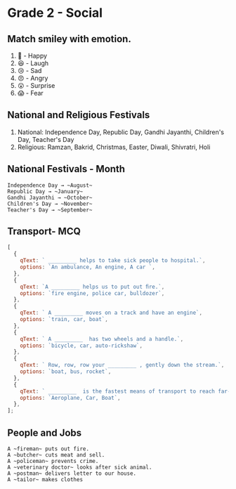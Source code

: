 # Grade 2 - Social

## Match smiley with emotion.

1. 🙂 - Happy
2. 😆 - Laugh
3. 😢 - Sad
4. 😠 - Angry
5. 😮 - Surprise
6. 😱 - Fear

## National and Religious Festivals

1. National: Independence Day, Republic Day, Gandhi Jayanthi, Children's Day,
   Teacher's Day
2. Religious: Ramzan, Bakrid, Christmas, Easter, Diwali, Shivratri, Holi

## National Festivals - Month

```
Independence Day → ~August~
Republic Day → ~January~
Gandhi Jayanthi → ~October~
Children's Day → ~November~
Teacher's Day → ~September~
```

## Transport- MCQ

```js
[
  {
    qText: ` _________ helps to take sick people to hospital.`,
    options: `An ambulance, An engine, A car `,
  },
  {
    qText: `A _________ helps us to put out ﬁre.`,
    options: `fire engine, police car, bulldozer`,
  },
  {
    qText: ` A _________ moves on a track and have an engine`,
    options: `train, car, boat`,
  },
  {
    qText: ` A _________  has two wheels and a handle.`,
    options: `bicycle, car, auto-rickshaw`,
  },
  {
    qText: ` Row, row, row your _________ , gently down the stream.`,
    options: `boat, bus, rocket`,
  },
  {
    qText: ` _________  is the fastest means of transport to reach far-off places.`,
    options: `Aeroplane, Car, Boat`,
  },
];
```

## People and Jobs

```
A ~fireman~ puts out fire.
A ~butcher~ cuts meat and sell.
A ~policeman~ prevents crime.
A ~veterinary doctor~ looks after sick animal.
A ~postman~ delivers letter to our house.
A ~tailor~ makes clothes
```
